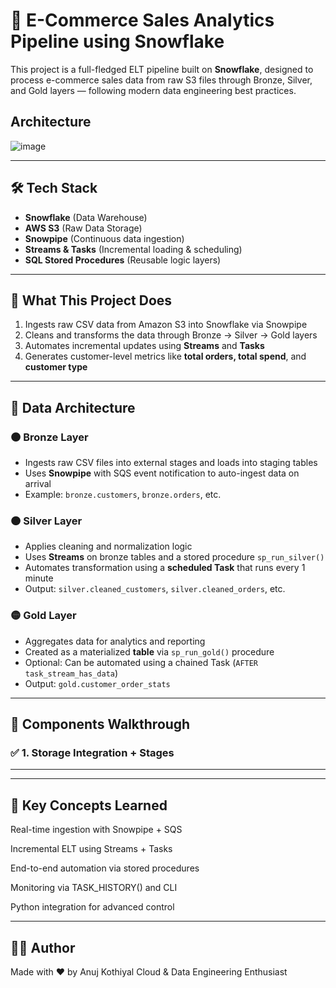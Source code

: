 # 🧊 E-Commerce Sales Analytics Pipeline using Snowflake

This project is a full-fledged ELT pipeline built on **Snowflake**, designed to process e-commerce sales data from raw S3 files through Bronze, Silver, and Gold layers — following modern data engineering best practices.

## Architecture

![image](https://github.com/user-attachments/assets/5d52f9ad-9327-47d3-a180-e8bfdd59f56f)


---

## 🛠️ Tech Stack

- **Snowflake** (Data Warehouse)
- **AWS S3** (Raw Data Storage)
- **Snowpipe** (Continuous data ingestion)
- **Streams & Tasks** (Incremental loading & scheduling)
- **SQL Stored Procedures** (Reusable logic layers)

---

## 🧪 What This Project Does

1. Ingests raw CSV data from Amazon S3 into Snowflake via Snowpipe
2. Cleans and transforms the data through Bronze → Silver → Gold layers
3. Automates incremental updates using **Streams** and **Tasks**
4. Generates customer-level metrics like **total orders, total spend**, and **customer type**

---

## 📂 Data Architecture

### 🟤 Bronze Layer
- Ingests raw CSV files into external stages and loads into staging tables
- Uses **Snowpipe** with SQS event notification to auto-ingest data on arrival
- Example: `bronze.customers`, `bronze.orders`, etc.

### 🟠 Silver Layer
- Applies cleaning and normalization logic
- Uses **Streams** on bronze tables and a stored procedure `sp_run_silver()`
- Automates transformation using a **scheduled Task** that runs every 1 minute
- Output: `silver.cleaned_customers`, `silver.cleaned_orders`, etc.

### 🟡 Gold Layer
- Aggregates data for analytics and reporting
- Created as a materialized **table** via `sp_run_gold()` procedure
- Optional: Can be automated using a chained Task (`AFTER task_stream_has_data`)
- Output: `gold.customer_order_stats`

---

## 🧰 Components Walkthrough

### ✅ 1. Storage Integration + Stages
---

---

## 🧠 Key Concepts Learned
Real-time ingestion with Snowpipe + SQS

Incremental ELT using Streams + Tasks

End-to-end automation via stored procedures

Monitoring via TASK_HISTORY() and CLI

Python integration for advanced control

---

## 👨‍💻 Author

Made with ❤️ by Anuj Kothiyal
Cloud & Data Engineering Enthusiast

